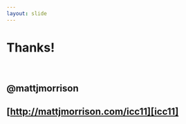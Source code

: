 ```yaml
---
layout: slide
---
```


# Thanks!

&nbsp;

## @mattjmorrison
## [http://mattjmorrison.com/icc11][icc11]


[icc11]: http://mattjmorrison.com/icc11
